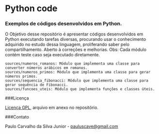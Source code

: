 # Python code
### Exemplos de códigos desenvolvidos em Python.

O Objetivo desse repositório é apresentar códigos desenvolvidos em Python executando tarefas diversas, procurando usar o conhecimento adquirido no estudo dessa linguagem, proliferando saber pelo compartilhamento. Aberto à correções e melhorias. Obs: Cada módulo contém teste caso seja executado diretamente.

```
sources/numeros_romanos: Módulo que implementa uma classe para converter números arábicos em romanos.
sources/numeros_primos: Módulo que implementa uma classe para gerar números primos.
sources/sequencia_fibonacci: Módulo que implementa uma classe para gerar sequência de Fibonacci.
sources/funcoes_uteis: Módulo que implementa funções e classes úteis.
```

###Licença

[Licença GPL](https://github.com/paulocsilvajr/python-code/blob/master/license_gpl.txt), arquivo em anexo no repositório.

###Contato

Paulo Carvalho da Silva Junior - pauluscave@gmail.com
